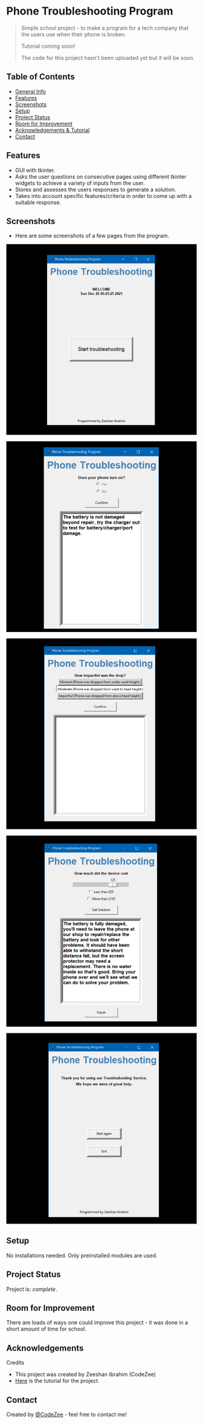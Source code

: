 # Phone Troubleshooting Program
> Simple school project - to make a program for a tech company that the users use when their phone is broken.
> 
> Tutorial coming soon!
>
> The code for this project hasn't been uploaded yet but it will be soon.


## Table of Contents
* [General Info](#general-information)
* [Features](#features)
* [Screenshots](#screenshots)
* [Setup](#setup)
* [Project Status](#project-status)
* [Room for Improvement](#room-for-improvement)
* [Acknowledgements & Tutorial](#acknowledgements)
* [Contact](#contact)


## Features
- GUI with tkinter.
- Asks the user questions on consecutive pages using different tkinter widgets to achieve a variety of inputs from the user.
- Stores and assesses the users responses to generate a solution.
- Takes into account specific features/criteria in order to come up with a suitable response.


## Screenshots
- Here are some screenshots of a few pages from the program.

![Example screenshot](./img/ss1.png)

![Example screenshot](./img/ss2.png)

![Example screenshot](./img/ss3.png)

![Example screenshot](./img/ss4.png)

![Example screenshot](./img/ss5.png)


## Setup
No installations needed. Only preinstalled modules are used.


## Project Status
Project is: _complete_.


## Room for Improvement
There are loads of ways one could improve this project - it was done in a short amount of time for school.


## Acknowledgements
Credits
- This project was created by Zeeshan Ibrahim (CodeZee)
- [Here](https://www.example.com) is the tutorial for the project.


## Contact
Created by [@CodeZee](https://www.example.com) - feel free to contact me!
